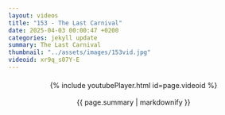 ```yaml
---
layout: videos
title: "153 - The Last Carnival"
date: 2025-04-03 00:00:47 +0200
categories: jekyll update
summary: The Last Carnival
thumbnail: "../assets/images/153vid.jpg"
videoid: xr9q_s07Y-E
---
```


<div style="text-align: center; margin-top: 20px;">
  {% include youtubePlayer.html id=page.videoid %}
  <p style="margin-top: 15px; font-size: 1.2em; color: #333;">
    <p>{{ page.summary | markdownify }}</p>
  </p>
</div>
